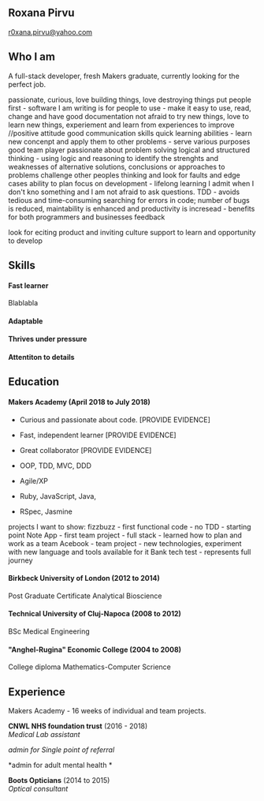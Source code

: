 ## Roxana Pirvu
r0xana.pirvu@yahoo.com

## Who I am
A full-stack developer, fresh Makers graduate, currently looking for the perfect job.


passionate, curious, love building things, love destroying things
put people first - software I am writing is for people to use - make it easy to use, read, change and have good documentation
not afraid to try new things, love to learn new things, experiement and learn from experiences to improve
//positive attitude
good communication skills
quick learning abilities - learn new concenpt and apply them to other problems - serve various purposes
good team player
passionate about problem solving 
logical and structured thinking - using logic and reasoning to identify the strenghts and weaknesses of alternative solutions, conclusions or approaches to problems
challenge other peoples thinking and look for faults and edge cases
ability to plan
focus on development - lifelong learning
I admit when I don't kno something and I am not afraid to ask questions.
TDD - avoids tedious and time-consuming searching for errors in code; number of bugs is reduced, maintability is enhanced and productivity is incresead - benefits for both programmers and businesses
feedback

look for
eciting product and inviting culture
support to learn and opportunity to develop

## Skills

#### Fast learner
Blablabla

#### Adaptable

#### Thrives under pressure

#### Attentiton to details

#### 

## Education

#### Makers Academy (April 2018 to July 2018)

- Curious and passionate about code. [PROVIDE EVIDENCE]
- Fast, independent learner [PROVIDE EVIDENCE]
- Great collaborator [PROVIDE EVIDENCE]

- OOP, TDD, MVC, DDD
- Agile/XP
- Ruby, JavaScript, Java,
- RSpec, Jasmine

projects I want to show:
fizzbuzz - first functional code - no TDD - starting point
Note App - first team project - full stack - learned how to plan and work as a team
Acebook - team project - new technologies, experiment with new language and tools available for it
Bank tech test - represents full journey

#### Birkbeck University of London (2012 to 2014)

Post Graduate Certificate Analytical Bioscience

#### Technical University of Cluj-Napoca (2008 to 2012)

BSc Medical Engineering

#### "Anghel-Rugina" Economic College (2004 to 2008)

College diploma Mathematics-Computer Scrience

## Experience
Makers Academy - 16 weeks of individual and team projects.

**CNWL NHS foundation trust** (2016 - 2018)   
*Medical Lab assistant* 

*admin for Single point of referral*

*admin for adult mental health *

**Boots Opticians** (2014 to 2015)    
*Optical consultant*  

